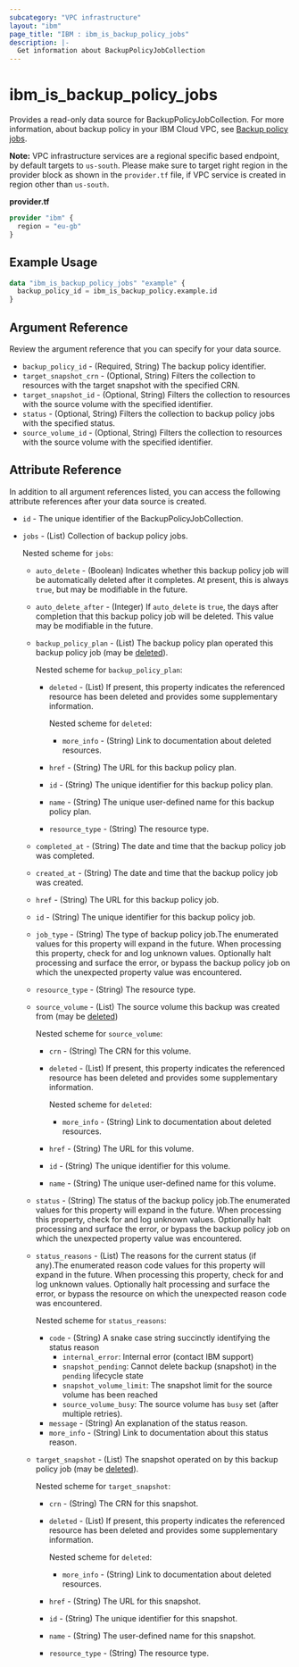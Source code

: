 ```yaml
---
subcategory: "VPC infrastructure"
layout: "ibm"
page_title: "IBM : ibm_is_backup_policy_jobs"
description: |-
  Get information about BackupPolicyJobCollection
---
```


# ibm_is_backup_policy_jobs

Provides a read-only data source for BackupPolicyJobCollection. For more information, about backup policy in your IBM Cloud VPC, see [Backup policy jobs](https://cloud.ibm.com/docs/vpc?topic=vpc-backup-view-policy-jobs).

**Note:** 
VPC infrastructure services are a regional specific based endpoint, by default targets to `us-south`. Please make sure to target right region in the provider block as shown in the `provider.tf` file, if VPC service is created in region other than `us-south`.

**provider.tf**

```terraform
provider "ibm" {
  region = "eu-gb"
}
```

## Example Usage

```terraform
data "ibm_is_backup_policy_jobs" "example" {
  backup_policy_id = ibm_is_backup_policy.example.id
}
```

## Argument Reference

Review the argument reference that you can specify for your data source.

- `backup_policy_id` - (Required, String) The backup policy identifier.
- `target_snapshot_crn` - (Optional, String) Filters the collection to resources with the target snapshot with the specified CRN.
- `target_snapshot_id` - (Optional, String) Filters the collection to resources with the source volume with the specified identifier.
- `status` - (Optional, String) Filters the collection to backup policy jobs with the specified status.
- `source_volume_id` - (Optional, String) Filters the collection to resources with the source volume with the specified identifier.

## Attribute Reference

In addition to all argument references listed, you can access the following attribute references after your data source is created.

- `id` - The unique identifier of the BackupPolicyJobCollection.
- `jobs` - (List) Collection of backup policy jobs.

	Nested scheme for `jobs`:
	- `auto_delete` - (Boolean) Indicates whether this backup policy job will be automatically deleted after it completes. At present, this is always `true`, but may be modifiable in the future.
	- `auto_delete_after` - (Integer) If `auto_delete` is `true`, the days after completion that this backup policy job will be deleted. This value may be modifiable in the future.
	- `backup_policy_plan` - (List) The backup policy plan operated this backup policy job (may be [deleted](https://cloud.ibm.com/apidocs/vpc#deleted-resources)).
	
		Nested scheme for `backup_policy_plan`:
		- `deleted` - (List) If present, this property indicates the referenced resource has been deleted and provides some supplementary information.
		
			Nested scheme for `deleted`:
			- `more_info` - (String) Link to documentation about deleted resources.
		- `href` - (String) The URL for this backup policy plan.
		- `id` - (String) The unique identifier for this backup policy plan.
		- `name` - (String) The unique user-defined name for this backup policy plan.
		- `resource_type` - (String) The resource type.
	- `completed_at` - (String) The date and time that the backup policy job was completed.
	- `created_at` - (String) The date and time that the backup policy job was created.
	- `href` - (String) The URL for this backup policy job.
	- `id` - (String) The unique identifier for this backup policy job.
	- `job_type` - (String) The type of backup policy job.The enumerated values for this property will expand in the future. When processing this property, check for and log unknown values. Optionally halt processing and surface the error, or bypass the backup policy job on which the unexpected property value was encountered.
	- `resource_type` - (String) The resource type.
	- `source_volume` - (List) The source volume this backup was created from (may be [deleted](https://cloud.ibm.com/apidocs/vpc#deleted-resources))
		
		Nested scheme for `source_volume`:
		- `crn` - (String) The CRN for this volume.
		- `deleted` - (List) If present, this property indicates the referenced resource has been deleted and provides some supplementary information.
			
			Nested scheme for `deleted`:
			- `more_info` - (String) Link to documentation about deleted resources.
		- `href` - (String) The URL for this volume.
		- `id` - (String) The unique identifier for this volume.
		- `name` - (String) The unique user-defined name for this volume.
	- `status` - (String) The status of the backup policy job.The enumerated values for this property will expand in the future. When processing this property, check for and log unknown values. Optionally halt processing and surface the error, or bypass the backup policy job on which the unexpected property value was encountered.
	- `status_reasons` - (List) The reasons for the current status (if any).The enumerated reason code values for this property will expand in the future. When processing this property, check for and log unknown values. Optionally halt processing and surface the error, or bypass the resource on which the unexpected reason code was encountered.
		
		Nested scheme for `status_reasons`:
		- `code` - (String) A snake case string succinctly identifying the status reason
			- `internal_error`: Internal error (contact IBM support)
			- `snapshot_pending`: Cannot delete backup (snapshot) in the `pending` lifecycle state
			- `snapshot_volume_limit`: The snapshot limit for the source volume has been reached
			- `source_volume_busy`: The source volume has `busy` set (after multiple retries).
		- `message` - (String) An explanation of the status reason.
		- `more_info` - (String) Link to documentation about this status reason.
	- `target_snapshot` - (List) The snapshot operated on by this backup policy job (may be [deleted](https://cloud.ibm.com/apidocs/vpc#deleted-resources)).
		
		Nested scheme for `target_snapshot`:
		- `crn` - (String) The CRN for this snapshot.
		- `deleted` - (List) If present, this property indicates the referenced resource has been deleted and provides some supplementary information.
			
			Nested scheme for `deleted`:
			- `more_info` - (String) Link to documentation about deleted resources.
		- `href` - (String) The URL for this snapshot.
		- `id` - (String) The unique identifier for this snapshot.
		- `name` - (String) The user-defined name for this snapshot.
		- `resource_type` - (String) The resource type.

